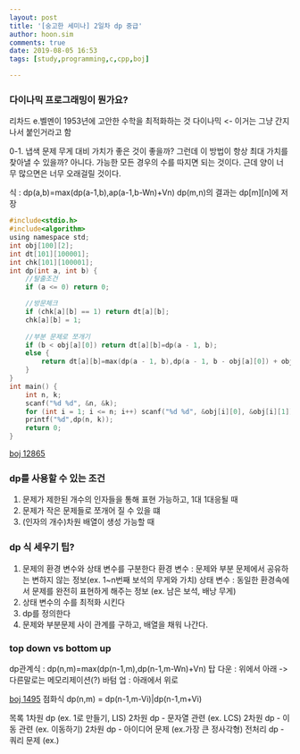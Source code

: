 ```yaml
---
layout: post
title: '[숭고한 세미나] 2일차 dp 중급'
author: hoon.sim
comments: true
date: 2019-08-05 16:53
tags: [study,programming,c,cpp,boj]

---
```


### 다이나믹 프로그래밍이 뭔가요?

리차드 e.벨멘이 1953년에 고안한 수학을 최적화하는 것
다이나믹 <- 이거는 그냥 간지나서 붙인거라고 함

0-1. 냅색 문제
무게 대비 가치가 좋은 것이 좋을까? 그런데 이 방법이 항상 최대 가치를 찾아낼 수 있을까? 아니다.
가능한 모든 경우의 수를 따지면 되는 것이다. 근데 양이 너무 많으면은 너무 오래걸릴 것이다.

식 : dp(a,b)=max(dp(a-1,b),ap(a-1,b-Wn)+Vn)
dp(m,n)의 결과는 dp[m][n]에 저장

```c
#include<stdio.h>
#include<algorithm>
using namespace std;
int obj[100][2];
int dt[101][100001];
int chk[101][100001];
int dp(int a, int b) {
	//탈출조건
	if (a <= 0) return 0;

	//방문체크
	if (chk[a][b] == 1) return dt[a][b];
	chk[a][b] = 1;
	
	//부분 문제로 쪼개기
	if (b < obj[a][0]) return dt[a][b]=dp(a - 1, b);
	else {
		return dt[a][b]=max(dp(a - 1, b),dp(a - 1, b - obj[a][0]) + obj[a][1]);
	}
}
int main() {
	int n, k;
	scanf("%d %d", &n, &k);
	for (int i = 1; i <= n; i++) scanf("%d %d", &obj[i][0], &obj[i][1]);
	printf("%d",dp(n, k));
	return 0;
}
```
[boj 12865](https://www.acmicpc.net/problem/12865)

### dp를 사용할 수 있는 조건

1. 문제가 제한된 개수의 인자들을 통해 표현 가능하고, 1대 1대응될 때
2. 문제가 작은 문제들로 쪼개어 질 수 있을 떄
3. (인자의 개수)차원 배열이 생성 가능할 때

### dp 식 세우기 팁?

1. 문제의 환경 변수와 상태 변수를 구분한다
    환경 변수 : 문제와 부분 문제에서 공유하는 변하지 않는 정보(ex. 1~n번째 보석의 무게와 가치)
    상태 변수 : 동일한 환경속에서 문제를 완전히 표현하게 해주는 정보 (ex. 남은 보석, 배낭 무게)
2. 상태 변수의 수를 최적화 시킨다
3. dp를 정의한다
4. 문제와 부분문제 사이 관계를 구하고, 배열을 채워 나간다.

### top down vs bottom up
dp관계식 : dp(n,m)=max(dp(n-1,m),dp(n-1,m-Wn)+Vn)
탑 다운 : 위에서 아래  -> 다른말로는 메모리제이션(?)
바텀 업 : 아래에서 위로

[boj 1495](https://www.acmicpc.net/problem/1495)
점화식 dp(n,m) = dp(n-1,m-Vi)|dp(n-1,m+Vi)

목록
1차원 dp (ex. 1로 만들기, LIS)
2차원 dp - 문자열 관련 (ex. LCS)
2차원 dp - 이동 관련 (ex. 이동하기)
2차원 dp - 아이디어 문제 (ex.가장 큰 정사각형)
전처리 dp - 쿼리 문제 (ex.)